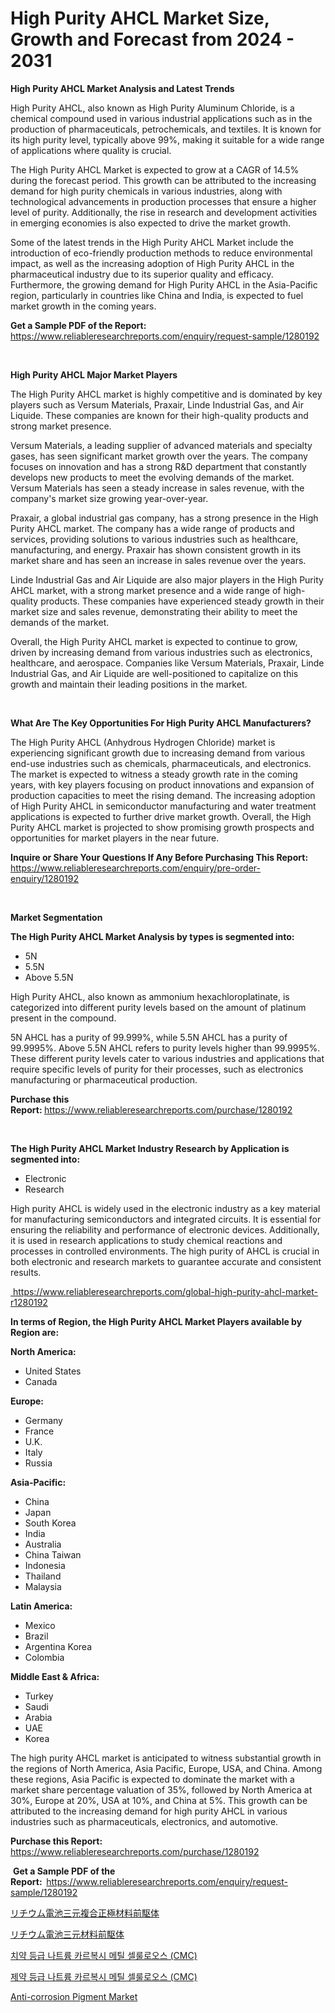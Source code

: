 <p><h1>High Purity AHCL Market Size, Growth and Forecast from 2024 - 2031</h1></p><p><strong>High Purity AHCL Market Analysis and Latest Trends</strong></p>
<p><p>High Purity AHCL, also known as High Purity Aluminum Chloride, is a chemical compound used in various industrial applications such as in the production of pharmaceuticals, petrochemicals, and textiles. It is known for its high purity level, typically above 99%, making it suitable for a wide range of applications where quality is crucial.</p><p>The High Purity AHCL Market is expected to grow at a CAGR of 14.5% during the forecast period. This growth can be attributed to the increasing demand for high purity chemicals in various industries, along with technological advancements in production processes that ensure a higher level of purity. Additionally, the rise in research and development activities in emerging economies is also expected to drive the market growth.</p><p>Some of the latest trends in the High Purity AHCL Market include the introduction of eco-friendly production methods to reduce environmental impact, as well as the increasing adoption of High Purity AHCL in the pharmaceutical industry due to its superior quality and efficacy. Furthermore, the growing demand for High Purity AHCL in the Asia-Pacific region, particularly in countries like China and India, is expected to fuel market growth in the coming years.</p></p>
<p><strong>Get a Sample PDF of the Report:&nbsp;</strong> <a href="https://www.reliableresearchreports.com/enquiry/request-sample/1280192">https://www.reliableresearchreports.com/enquiry/request-sample/1280192</a></p>
<p>&nbsp;</p>
<p><strong>High Purity AHCL Major Market Players</strong></p>
<p><p>The High Purity AHCL market is highly competitive and is dominated by key players such as Versum Materials, Praxair, Linde Industrial Gas, and Air Liquide. These companies are known for their high-quality products and strong market presence.</p><p>Versum Materials, a leading supplier of advanced materials and specialty gases, has seen significant market growth over the years. The company focuses on innovation and has a strong R&D department that constantly develops new products to meet the evolving demands of the market. Versum Materials has seen a steady increase in sales revenue, with the company's market size growing year-over-year.</p><p>Praxair, a global industrial gas company, has a strong presence in the High Purity AHCL market. The company has a wide range of products and services, providing solutions to various industries such as healthcare, manufacturing, and energy. Praxair has shown consistent growth in its market share and has seen an increase in sales revenue over the years.</p><p>Linde Industrial Gas and Air Liquide are also major players in the High Purity AHCL market, with a strong market presence and a wide range of high-quality products. These companies have experienced steady growth in their market size and sales revenue, demonstrating their ability to meet the demands of the market.</p><p>Overall, the High Purity AHCL market is expected to continue to grow, driven by increasing demand from various industries such as electronics, healthcare, and aerospace. Companies like Versum Materials, Praxair, Linde Industrial Gas, and Air Liquide are well-positioned to capitalize on this growth and maintain their leading positions in the market.</p></p>
<p>&nbsp;</p>
<p><strong>What Are The Key Opportunities For High Purity AHCL Manufacturers?</strong></p>
<p><p>The High Purity AHCL (Anhydrous Hydrogen Chloride) market is experiencing significant growth due to increasing demand from various end-use industries such as chemicals, pharmaceuticals, and electronics. The market is expected to witness a steady growth rate in the coming years, with key players focusing on product innovations and expansion of production capacities to meet the rising demand. The increasing adoption of High Purity AHCL in semiconductor manufacturing and water treatment applications is expected to further drive market growth. Overall, the High Purity AHCL market is projected to show promising growth prospects and opportunities for market players in the near future.</p></p>
<p><strong>Inquire or Share Your Questions If Any Before Purchasing This Report:</strong> <a href="https://www.reliableresearchreports.com/enquiry/pre-order-enquiry/1280192">https://www.reliableresearchreports.com/enquiry/pre-order-enquiry/1280192</a></p>
<p>&nbsp;</p>
<p><strong>Market Segmentation</strong></p>
<p><strong>The High Purity AHCL Market Analysis by types is segmented into:</strong></p>
<p><ul><li>5N</li><li>5.5N</li><li>Above 5.5N</li></ul></p>
<p><p>High Purity AHCL, also known as ammonium hexachloroplatinate, is categorized into different purity levels based on the amount of platinum present in the compound. </p><p>5N AHCL has a purity of 99.999%, while 5.5N AHCL has a purity of 99.9995%. Above 5.5N AHCL refers to purity levels higher than 99.9995%. These different purity levels cater to various industries and applications that require specific levels of purity for their processes, such as electronics manufacturing or pharmaceutical production.</p></p>
<p><strong>Purchase this Report:&nbsp;</strong><a href="https://www.reliableresearchreports.com/purchase/1280192">https://www.reliableresearchreports.com/purchase/1280192</a></p>
<p>&nbsp;</p>
<p><strong>The High Purity AHCL Market Industry Research by Application is segmented into:</strong></p>
<p><ul><li>Electronic</li><li>Research</li></ul></p>
<p><p>High purity AHCL is widely used in the electronic industry as a key material for manufacturing semiconductors and integrated circuits. It is essential for ensuring the reliability and performance of electronic devices. Additionally, it is used in research applications to study chemical reactions and processes in controlled environments. The high purity of AHCL is crucial in both electronic and research markets to guarantee accurate and consistent results.</p></p>
<p><a href="https://www.reliableresearchreports.com/global-high-purity-ahcl-market-r1280192">&nbsp;https://www.reliableresearchreports.com/global-high-purity-ahcl-market-r1280192</a></p>
<p><strong>In terms of Region, the High Purity AHCL Market Players available by Region are:</strong></p>
<p>
    <p> <strong> North America: </strong>
        <ul>
            <li>United States</li>
            <li>Canada</li>
        </ul>
        </p> 
    <p> <strong> Europe: </strong>
        <ul>
            <li>Germany</li>
            <li>France</li>
            <li>U.K.</li>
            <li>Italy</li>
            <li>Russia</li>
        </ul>
        </p> 
    <p> <strong> Asia-Pacific: </strong>
        <ul>
            <li>China</li>
            <li>Japan</li>
            <li>South Korea</li>
            <li>India</li>
            <li>Australia</li>
            <li>China Taiwan</li>
            <li>Indonesia</li>
            <li>Thailand</li>
            <li>Malaysia</li>
        </ul>
        </p> 
    <p> <strong> Latin America: </strong>
        <ul>
            <li>Mexico</li>
            <li>Brazil</li>
            <li>Argentina Korea</li>
            <li>Colombia</li>
        </ul>
        </p> 
    <p> <strong> Middle East & Africa: </strong>
        <ul>
            <li>Turkey</li>
            <li>Saudi</li>
            <li>Arabia</li>
            <li>UAE</li>
            <li>Korea</li>
        </ul>
    </p>
    </p>
<p><p>The high purity AHCL market is anticipated to witness substantial growth in the regions of North America, Asia Pacific, Europe, USA, and China. Among these regions, Asia Pacific is expected to dominate the market with a market share percentage valuation of 35%, followed by North America at 30%, Europe at 20%, USA at 10%, and China at 5%. This growth can be attributed to the increasing demand for high purity AHCL in various industries such as pharmaceuticals, electronics, and automotive.</p></p>
<p><strong>Purchase this Report: </strong><a href="https://www.reliableresearchreports.com/purchase/1280192">https://www.reliableresearchreports.com/purchase/1280192</a></p>
<p>&nbsp;<strong>Get a Sample PDF of the Report:&nbsp;&nbsp;</strong><a href="https://www.reliableresearchreports.com/enquiry/request-sample/1280192">https://www.reliableresearchreports.com/enquiry/request-sample/1280192</a></p>
<p><strong></strong></p>
<p><p><a href="https://github.com/BrittanyVon20231/Market-Research-Report-List-1/blob/main/808240398385.md">リチウム電池三元複合正極材料前駆体</a></p><p><a href="https://github.com/DeonBoer2023/Market-Research-Report-List-1/blob/main/586288198384.md">リチウム電池三元材料前駆体</a></p><p><a href="https://github.com/brendon65677/Market-Research-Report-List-1/blob/main/597110289842.md">치약 등급 나트륨 카르복시 메틸 셀룰로오스 (CMC)</a></p><p><a href="https://github.com/JohnQuil1917/Market-Research-Report-List-1/blob/main/535011089843.md">제약 등급 나트륨 카르복시 메틸 셀룰로오스 (CMC)</a></p><p><a href="https://github.com/mancsybtousav/Market-Research-Report-List-2/blob/main/anti-corrosion-pigment-market.md">Anti-corrosion Pigment Market</a></p></p>
